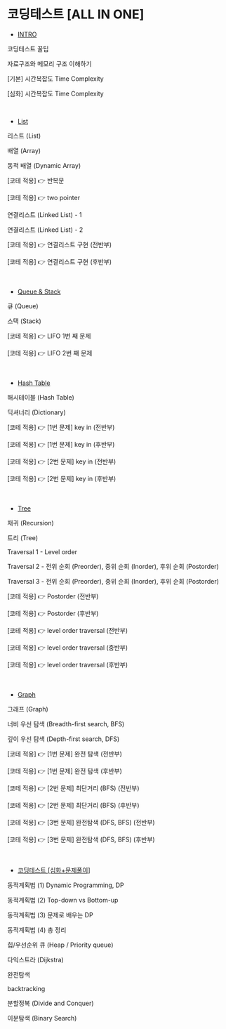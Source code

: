 # 코딩테스트 [ALL IN ONE]

- [INTRO](0.%20INTRO.md)

코딩테스트 꿀팁

자료구조와 메모리 구조 이해하기

\[기본] 시간복잡도 Time Complexity

\[심화] 시간복잡도 Time Complexity

<br/>

- [List](1.%20List.md)

리스트 (List)

배열 (Array)

동적 배열 (Dynamic Array)

[코테 적용] 👉 반복문

[코테 적용] 👉 two pointer

연결리스트 (Linked List) - 1

연결리스트 (Linked List) - 2

[코테 적용] 👉 연결리스트 구현 (전반부)

[코테 적용] 👉 연결리스트 구현 (후반부)

<br/>

- [Queue & Stack](2.%20Queue%20%26%20Stack.md)

큐 (Queue)

스택 (Stack)

[코테 적용] 👉 LIFO 1번 째 문제

[코테 적용] 👉 LIFO 2번 째 문제

<br/>

- [Hash Table](3.%20Hash%20Table.md)

해시테이블 (Hash Table)

딕셔너리 (Dictionary)

[코테 적용] 👉 [1번 문제] key in (전반부)

[코테 적용] 👉 [1번 문제] key in (후반부)

[코테 적용] 👉 [2번 문제] key in (전반부)

[코테 적용] 👉 [2번 문제] key in (후반부)

<br/>

- [Tree](4.%20Tree.md)

재귀 (Recursion)

트리 (Tree)

Traversal 1 - Level order

Traversal 2 - 전위 순회 (Preorder), 중위 순회 (Inorder), 후위 순회 (Postorder)

Traversal 3 - 전위 순회 (Preorder), 중위 순회 (Inorder), 후위 순회 (Postorder)

[코테 적용] 👉 Postorder (전반부)

[코테 적용] 👉 Postorder (후반부)

[코테 적용] 👉 level order traversal (전반부)

[코테 적용] 👉 level order traversal (중반부)

[코테 적용] 👉 level order traversal (후반부)

<br/>

- [Graph](5.%20Graph.md)

그래프 (Graph)

너비 우선 탐색 (Breadth-first search, BFS)

깊이 우선 탐색 (Depth-first search, DFS)

[코테 적용] 👉 [1번 문제] 완전 탐색 (전반부)

[코테 적용] 👉 [1번 문제] 완전 탐색 (후반부)

[코테 적용] 👉 [2번 문제] 최단거리 (BFS) (전반부)

[코테 적용] 👉 [2번 문제] 최단거리 (BFS) (후반부)

[코테 적용] 👉 [3번 문제] 완전탐색 (DFS, BFS) (전반부)

[코테 적용] 👉 [3번 문제] 완전탐색 (DFS, BFS) (후반부)

<br/>

- [코딩테스트 [심화+문제풀이]](6.%20심화.md)

동적계획법 (1) Dynamic Programming, DP

동적계획법 (2) Top-down vs Bottom-up

동적계획법 (3) 문제로 배우는 DP

동적계획법 (4) 총 정리

힙/우선순위 큐 (Heap / Priority queue)

다익스트라 (Dijkstra)

완전탐색

backtracking

분할정복 (Divide and Conquer)

이분탐색 (Binary Search)

<br/>
